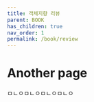 ```yaml
---
title: 객체지향 리뷰
parent: BOOK
has_children: true
nav_order: 1
permalink: /book/review
---
```


# Another page

ㅁㄴㅇㅁㄴㅇㅁㄴㅇㅁㄴㅇ
